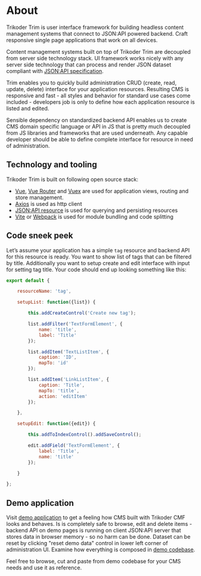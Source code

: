 # About
Trikoder Trim is user interface framework for building headless content management systems that connect to JSON:API powered backend.
Craft responsive single page applications that work on all devices.

Content management systems built on top of Trikoder Trim are decoupled from server side technology stack.
UI framework works nicely with any server side technology that can process and render JSON dataset compliant with [JSON:API specification](http://jsonapi.org/).

Trim enables you to quickly build administration CRUD (create, read, update, delete) interface for your application resources. Resulting CMS is responsive and fast - all styles and behavior for standard use cases come included - developers job is only to define how each application resource is listed and edited.

Sensible dependency on standardized backend API enables us to create CMS domain specific language or API in JS that is pretty much decoupled from JS libraries and frameworks that are used underneath. Any capable developer should be able to define complete interface for resource in need of administration.


## Technology and tooling
Trikoder Trim is built on following open source stack:

* [Vue](https://vuejs.org/), [Vue Router](https://router.vuejs.org/) and [Vuex](https://vuex.vuejs.org/) are used for application views, routing and store management.
* [Axios](https://github.com/axios/axios) is used as http client
* [JSON:API resource](https://dbrekalo.github.io/json-api-resource/) is used for querying and persisting resources
* [Vite](https://vitejs.dev/) or [Webpack](https://webpack.js.org/) is used for module bundling and code splitting

## Code sneek peek
Let’s assume your application has a simple `tag` resource and backend API for this resource is ready.
You want to show list of tags that can be filtered by title.
Additionally you want to setup create and edit interface with input for setting tag title.
Your code should end up looking something like this:

```js
export default {

    resourceName: 'tag',

    setupList: function({list}) {

        this.addCreateControl('Create new tag');

        list.addFilter('TextFormElement', {
            name: 'title',
            label: 'Title'
        });

        list.addItem('TextListItem', {
            caption: 'ID',
            mapTo: 'id'
        });

        list.addItem('LinkListItem', {
            caption: 'Title',
            mapTo: 'title',
            action: 'editItem'
        });

    },

    setupEdit: function({edit}) {

        this.addToIndexControl().addSaveControl();

        edit.addField('TextFormElement', {
            label: 'Title',
            name: 'title'
        });

    }

};
```

## Demo application
Visit [demo application](https://trikoder.github.io/trim/demo/index.html) to get a feeling how CMS built with Trikoder CMF looks and behaves. Is is completely safe to browse, edit and delete items - backend API on demo pages is running on client JSON:API server that stores data in browser memory - so no harm can be done. Dataset can be reset by clicking "reset demo data" control in lower left corner of administration UI. Examine how everything is composed in [demo codebase](https://github.com/trikoder/trim/tree/master/demo).

Feel free to browse, cut and paste from demo codebase for your CMS needs and use it as reference.
